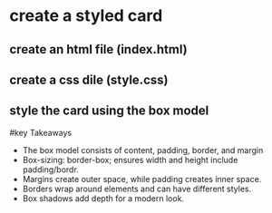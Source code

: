 # create a styled card 

## create an html file (index.html)

## create a css dile (style.css)

## style the card using the box model


#key Takeaways 

- The box model consists of content, padding, border, and margin
- Box-sizing: border-box; ensures width and height include padding/bordr.
- Margins create outer space, while padding creates inner space.
- Borders wrap around elements and can have different styles.
- Box shadows add depth for a modern look.
